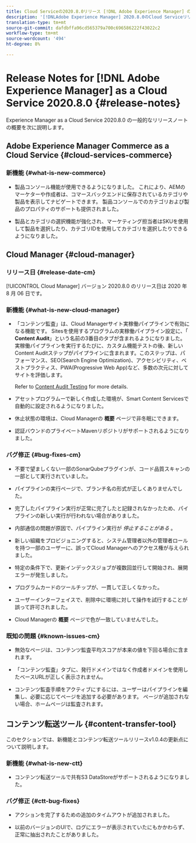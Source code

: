 ```yaml
---
title: Cloud Serviceの2020.8.0リリース [!DNL Adobe Experience Manager] のリリースノート。
description: '[!DNLAdobe Experience Manager] 2020.8.0のCloud Serviceリリースノートとして。'
translation-type: tm+mt
source-git-commit: dafdbffa96cd565379a700c696586222f43022c2
workflow-type: tm+mt
source-wordcount: '494'
ht-degree: 8%

---
```



# Release Notes for [!DNL Adobe Experience Manager] as a Cloud Service 2020.8.0 {#release-notes}

Experience Manager as a Cloud Service 2020.8.0 の一般的なリリースノートの概要を次に説明します。

## Adobe Experience Manager Commerce as a Cloud Service {#cloud-services-commerce}

### 新機能 {#what-is-new-commerce}

* 製品コンソール機能が使用できるようになりました。 これにより、AEMのマーケターや作成者は、コマースバックエンドに保存されているカテゴリや製品を表示してナビゲートできます。 製品コンソールでのカテゴリおよび製品のプロパティのサポートも提供されました。

* 製品とカテゴリの選択機能が強化され、マーケティング担当者はSKUを使用して製品を選択したり、カテゴリIDを使用してカテゴリを選択したりできるようになりました。

## Cloud Manager {#cloud-manager}

### リリース日 {#release-date-cm}

[!UICONTROL Cloud Manager] バージョン 2020.8.0 のリリース日は 2020 年 8 月 06 日です。

### 新機能 {#what-is-new-cloud-manager}

* 「コンテンツ監査」は、Cloud Managerサイト実稼働パイプラインで有効になる機能です。 Sitesを使用するプログラムの実稼働パイプライン設定に、「 **Content Audit**」という名前の3番目のタブが含まれるようになりました。 実稼働パイプラインを実行するたびに、カスタム機能テストの後、新しいContent Auditステップがパイプラインに含まれます。このステップは、パフォーマンス、SEO(Search Engine Optimization)、アクセシビリティ、ベストプラクティス、PWA(Progressive Web App)など、多数の次元に対してサイトを評価します。

   Refer to [Content Audit Testing](/help/implementing/developing/introduction/understand-test-results.md#content-audit-testing) for more details.

* アセットプログラムーで新しく作成した環境が、Smart Content Servicesで自動的に設定されるようになりました。

* 休止状態の環境は、Cloud Managerの **概要** ページで非冬眠にできます。

* 認証バウンドのプライベートMavenリポジトリがサポートされるようになりました。

### バグ修正 {#bug-fixes-cm}

* 不要で望ましくない一部のSonarQubeプラグインが、コード品質スキャンの一部として実行されていました。

* パイプラインの実行ページで、ブランチ名の形式が正しくありませんでした。

* 完了したパイプライン実行が正常に完了したと記録されなかったため、パイプラインの新しい実行が行われない場合がありました。

* 内部通信の問題が原因で、パイプライン実行が *停止することがある* 。

* 新しい組織をプロビジョニングすると、システム管理者以外の管理者ロールを持つ一部のユーザーに、誤ってCloud Managerへのアクセス権が与えられました。

* 特定の条件下で、更新インデックスジョブが複数回並行して開始され、展開エラーが発生しました。

* プログラムカードのツールチップが、一貫して正しくなかった。

* ユーザーインターフェイスで、削除中に環境に対して操作を試行することが誤って許可されました。

* Cloud Managerの **概要** ページで色が一致していませんでした。

### 既知の問題 {#known-issues-cm}

* 無効なページは、コンテンツ監査平均スコアが本来の値を下回る場合に含まれます。

* 「コンテンツ監査」タブに、発行ドメインではなく作成者ドメインを使用したベースURLが正しく表示されません。

* コンテンツ監査手順をアクティブにするには、ユーザーはパイプラインを編集し、必要に応じてページを追加する必要があります。 ページが追加されない場合、ホームページは監査されます。

## コンテンツ転送ツール {#content-transfer-tool}

このセクションでは、新機能とコンテンツ転送ツールリリースv1.0.4の更新点について説明します。

### 新機能 {#what-is-new-ctt}

* コンテンツ転送ツールで共有S3 DataStoreがサポートされるようになりました。

### バグ修正 {#ctt-bug-fixes}

* アクションを完了するための追加のタイムアウトが追加されました。

* 以前のバージョンのUIで、ログにエラーが表示されていたにもかかわらず、正常に抽出されたことがありました。

